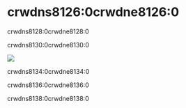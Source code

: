 # crwdns8126:0crwdne8126:0

crwdns8128:0crwdne8128:0

crwdns8130:0crwdne8130:0

![](crwdns8132:0crwdne8132:0)


crwdns8134:0crwdne8134:0



crwdns8136:0crwdne8136:0



crwdns8138:0crwdne8138:0